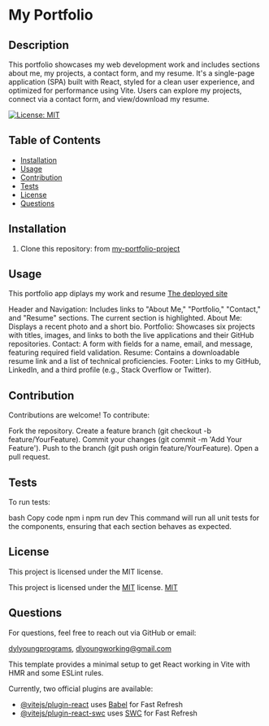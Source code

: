 # My Portfolio

## Description

This portfolio showcases my web development work and includes sections about me, my projects, a contact form, and my resume. It's a single-page application (SPA) built with React, styled for a clean user experience, and optimized for performance using Vite. Users can explore my projects, connect via a contact form, and view/download my resume.

[![License: MIT](https://img.shields.io/badge/License-MIT-yellow.svg)](https://opensource.org/licenses/MIT)

## Table of Contents
* [Installation](#installation)
* [Usage](#usage)
* [Contribution](#contribution)
* [Tests](#tests)
* [License](#license)
* [Questions](#questions)

## Installation

1. Clone this repository:
   from [my-portfolio-project](https://relaxed-manatee-879475.netlify.app/)
   


## Usage

This portfolio app diplays my work and resume [The deployed site](https://dylprograms.github.io/my-portfolio-project/)

Header and Navigation: Includes links to "About Me," "Portfolio," "Contact," and "Resume" sections. The current section is highlighted.
About Me: Displays a recent photo and a short bio.
Portfolio: Showcases six projects with titles, images, and links to both the live applications and their GitHub repositories.
Contact: A form with fields for a name, email, and message, featuring required field validation.
Resume: Contains a downloadable resume link and a list of technical proficiencies.
Footer: Links to my GitHub, LinkedIn, and a third profile (e.g., Stack Overflow or Twitter).



## Contribution


Contributions are welcome! To contribute:

Fork the repository.
Create a feature branch (git checkout -b feature/YourFeature).
Commit your changes (git commit -m 'Add Your Feature').
Push to the branch (git push origin feature/YourFeature).
Open a pull request.


## Tests

To run tests:

bash
Copy code
npm i
npm run dev
This command will run all unit tests for the components, ensuring that each section behaves as expected.

## License

This project is licensed under the MIT license.

This project is licensed under the [MIT](https://opensource.org/licenses/MIT) license.
[MIT](https://opensource.org/licenses/MIT)

## Questions

For questions, feel free to reach out via GitHub or email:

[dylyoungprograms](https://github.com/dylprograms), dlyoungworking@gmail.com


This template provides a minimal setup to get React working in Vite with HMR and some ESLint rules.

Currently, two official plugins are available:

- [@vitejs/plugin-react](https://github.com/vitejs/vite-plugin-react/blob/main/packages/plugin-react/README.md) uses [Babel](https://babeljs.io/) for Fast Refresh
- [@vitejs/plugin-react-swc](https://github.com/vitejs/vite-plugin-react-swc) uses [SWC](https://swc.rs/) for Fast Refresh
